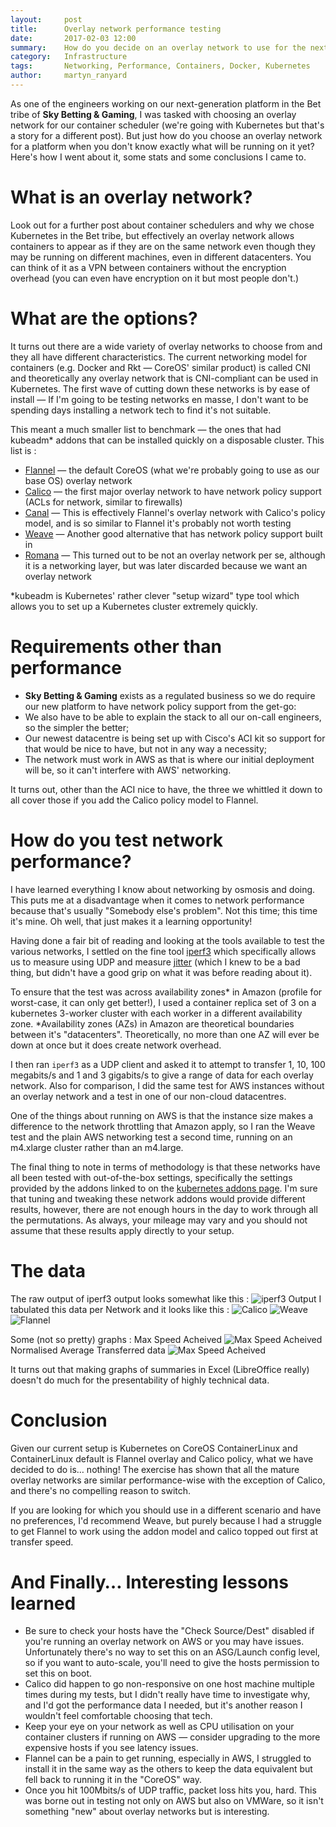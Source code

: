 ```yaml
---
layout:     post
title:      Overlay network performance testing
date:       2017-02-03 12:00
summary:    How do you decide on an overlay network to use for the next generation platform at SkyBet?
category:   Infrastructure
tags:       Networking, Performance, Containers, Docker, Kubernetes
author:     martyn_ranyard
---
```


As one of the engineers working on our next-generation platform in the Bet tribe of **Sky Betting & Gaming**, I was tasked with choosing an overlay network for our container scheduler (we're going with Kubernetes but that's a story for a different post).  But just how do you choose an overlay network for a platform when you don't know exactly what will be running on it yet?  Here's how I went about it, some stats and some conclusions I came to.

# What is an overlay network?
Look out for a further post about container schedulers and why we chose Kubernetes in the Bet tribe, but effectively an overlay network allows containers to appear as if they are on the same network even though they may be running on different machines, even in different datacenters.  You can think of it as a VPN between containers without the encryption overhead (you can even have encryption on it but most people don't.)

# What are the options?
It turns out there are a wide variety of overlay networks to choose from and they all have different characteristics.  The current networking model for containers (e.g. Docker and Rkt &mdash; CoreOS' similar product) is called CNI and theoretically any overlay network that is CNI-compliant can be used in Kubernetes.  The first wave of cutting down these networks is by ease of install &mdash; If I'm going to be testing networks en masse, I don't want to be spending days installing a network tech to find it's not suitable.

This meant a much smaller list to benchmark &mdash; the ones that had kubeadm* addons that can be installed quickly on a disposable cluster.  This list is :

* [Flannel](https://github.com/coreos/flannel) &mdash; the default CoreOS (what we're probably going to use as our base OS) overlay network
* [Calico](https://www.projectcalico.org/) &mdash; the first major overlay network to have network policy support (ACLs for network, similar to firewalls)
* [Canal](https://github.com/projectcalico/canal) &mdash; This is effectively Flannel's overlay network with Calico's policy model, and is so similar to Flannel it's probably not worth testing
* [Weave](https://www.weave.works/products/weave-net/) &mdash; Another good alternative that has network policy support built in
* [Romana](http://romana.io/) &mdash; This turned out to be not an overlay network per se, although it is a networking layer, but was later discarded because we want an overlay network

*kubeadm is Kubernetes' rather clever "setup wizard" type tool which allows you to set up a Kubernetes cluster extremely quickly.

# Requirements other than performance

* **Sky Betting & Gaming** exists as a regulated business so we do require our new platform to have network policy support from the get-go:
* We also have to be able to explain the stack to all our on-call engineers, so the simpler the better;
* Our newest datacentre is being set up with Cisco's ACI kit so support for that would be nice to have, but not in any way a necessity;
* The network must work in AWS as that is where our initial deployment will be, so it can't interfere with AWS' networking.

It turns out, other than the ACI nice to have, the three we whittled it down to all cover those if you add the Calico policy model to Flannel.

# How do you test network performance?
I have learned everything I know about networking by osmosis and doing.  This puts me at a disadvantage when it comes to network performance because that's usually "Somebody else's problem".  Not this time; this time it's mine.  Oh well, that just makes it a learning opportunity!

Having done a fair bit of reading and looking at the tools available to test the various networks, I settled on the fine tool [iperf3](https://iperf.fr/) which specifically allows us to measure using UDP and measure [jitter](https://en.wikipedia.org/wiki/Packet_delay_variation) (which I knew to be a bad thing, but didn't have a good grip on what it was before reading about it).

To ensure that the test was across availability zones* in Amazon (profile for worst-case, it can only get better!), I used a container replica set of 3 on a kubernetes 3-worker cluster with each worker in a different availability zone.
*Availability zones (AZs) in Amazon are theoretical boundaries between it's "datacenters".  Theoretically, no more than one AZ will ever be down at once but it does create network overhead.

I then ran `iperf3` as a UDP client and asked it to attempt to transfer 1, 10, 100 megabits/s and 1 and 3 gigabits/s to give a range of data for each overlay network.   Also for comparison, I did the same test for AWS instances without an overlay network and a test in one of our non-cloud datacentres.

One of the things about running on AWS is that the instance size makes a difference to the network throttling that Amazon apply, so I ran the Weave test and the plain AWS networking test a second time, running on an m4.xlarge cluster rather than an m4.large.

The final thing to note in terms of methodology is that these networks have all been tested with out-of-the-box settings, specifically the settings provided by the addons linked to on the [kubernetes addons page](https://kubernetes.io/docs/admin/addons/).  I'm sure that tuning and tweaking these network addons would provide different results, however, there are not enough hours in the day to work through all the permutations.  As always, your mileage may vary and you should not assume that these results apply directly to your setup.

# The data

The raw output of iperf3 output looks somewhat like this :
![iperf3 Output](/images/iperf-output.jpg)
I tabulated this data per Network and it looks like this :
![Calico](/images/overlay-network/Calico.jpg)
![Weave](/images/overlay-network/Weave.jpg)
![Flannel](/images/overlay-network/Flannel.jpg)

Some (not so pretty) graphs :
Max Speed Acheived
![Max Speed Acheived](/images/overlay-network/MaxChart.jpg)
Normalised Average Transferred data
![Max Speed Acheived](/images/overlay-network/NormChart.jpg)

It turns out that making graphs of summaries in Excel (LibreOffice really) doesn't do much for the presentability of highly technical data.

# Conclusion

Given our current setup is Kubernetes on CoreOS ContainerLinux and ContainerLinux default is Flannel overlay and Calico policy, what we have decided to do is… nothing!  The exercise has shown that all the mature overlay networks are similar performance-wise with the exception of Calico, and there's no compelling reason to switch.

If you are looking for which you should use in a different scenario and have no preferences, I'd recommend Weave, but purely because I had a struggle to get Flannel to work using the addon model and calico topped out first at transfer speed.

# And Finally… Interesting lessons learned

* Be sure to check your hosts have the "Check Source/Dest" disabled if you're running an overlay network on AWS or you may have issues.  Unfortunately there's no way to set this on an ASG/Launch config level, so if you want to auto-scale, you'll need to give the hosts permission to set this on boot.
* Calico did happen to go non-responsive on one host machine multiple times during my tests, but I didn't really have time to investigate why, and I'd got the performance data I needed, but it's another reason I wouldn't feel comfortable choosing that tech.
* Keep your eye on your network as well as CPU utilisation on your container clusters if running on AWS &mdash; consider upgrading to the more expensive hosts if you see latency issues.
* Flannel can be a pain to get running, especially in AWS, I struggled to install it in the same way as the others to keep the data equivalent but fell back to running it in the "CoreOS" way.
* Once you hit 100Mbits/s of UDP traffic, packet loss hits you, hard.  This was borne out in testing not only on AWS but also on VMWare, so it isn't something "new" about overlay networks but is interesting.
